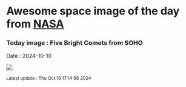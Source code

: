 
# Awesome space image of the day from [NASA](https://api.nasa.gov/)

### Today image : Five Bright Comets from SOHO
Date : 2024-10-10

![](https://apod.nasa.gov/apod/image/2410/SohoKy3_1024.jpg)

<small>Latest update : Thu Oct 10 17:14:56 2024</small>
        